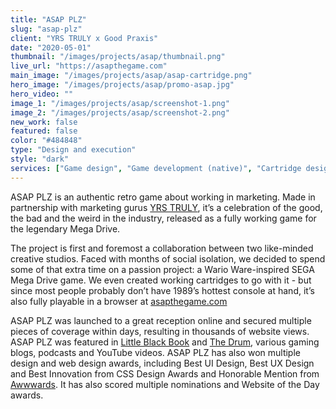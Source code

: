 ```yaml
---
title: "ASAP PLZ"
slug: "asap-plz"
client: "YRS TRULY x Good Praxis"
date: "2020-05-01"
thumbnail: "/images/projects/asap/thumbnail.png"
live_url: "https://asapthegame.com"
main_image: "/images/projects/asap/asap-cartridge.png"
hero_image: "/images/projects/asap/promo-asap.jpg"
hero_video: ""
image_1: "/images/projects/asap/screenshot-1.png"
image_2: "/images/projects/asap/screenshot-2.png"
new_work: false
featured: false
color: "#484848"
type: "Design and execution"
style: "dark"
services: ["Game design", "Game development (native)", "Cartridge design", "Art direction", "Campaign direction", "Music composition"]
---
```

ASAP PLZ is an authentic retro game about working in marketing. Made in
partnership with marketing gurus [YRS TRULY](https://yrstruly.uk/), it’s a
celebration of the good, the bad and the weird in the industry, released as a
fully working game for the legendary Mega Drive.

The project is first and foremost a collaboration between two like-minded
creative studios. Faced with months of social isolation, we decided to spend
some of that extra time on a passion project: a Wario Ware-inspired SEGA Mega
Drive game. We even created working cartridges to go with it - but since most
people probably don’t have 1989’s hottest console at hand, it’s also fully
playable in a browser at [asapthegame.com](https://asapthegame.com)

ASAP PLZ was launched to a great reception online and secured multiple pieces of
coverage within days, resulting in thousands of website views. ASAP PLZ was
featured in [Little Black
Book](https://www.lbbonline.com/news/get-your-office-fix-whilst-working-from-home-with-asap-plz)
and [The
Drum](https://www.thedrum.com/opinion/2020/05/20/asap-plz-retro-game-about-working-marketing),
various gaming blogs, podcasts and YouTube videos. ASAP PLZ has also won
multiple design and web design awards, including Best UI Design, Best UX Design
and Best Innovation from CSS Design Awards and Honorable Mention from
[Awwwards](https://www.awwwards.com/sites/asap-plz-retro-office-game). It has
also scored multiple nominations and Website of the Day awards.


